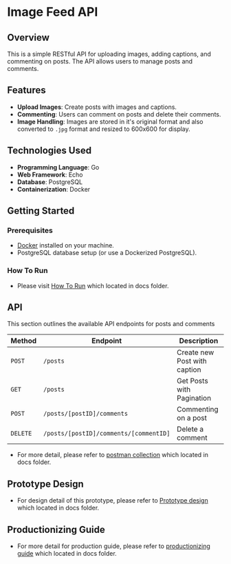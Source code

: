 # Image Feed API

## Overview

This is a simple RESTful API for uploading images, adding captions, and commenting on posts. The API allows users to manage posts and comments.

## Features

- **Upload Images**: Create posts with images and captions.
- **Commenting**: Users can comment on posts and delete their comments.
- **Image Handling**: Images are stored in it's original format and also converted to `.jpg` format and resized to 600x600 for display.

## Technologies Used

- **Programming Language**: Go
- **Web Framework**: Echo
- **Database**: PostgreSQL
- **Containerization**: Docker

## Getting Started

### Prerequisites

- [Docker](https://www.docker.com/get-started) installed on your machine.
- PostgreSQL database setup (or use a Dockerized PostgreSQL).

### How To Run
  - Please visit [How To Run](https://github.com/mfsyahrz/image-feed-api/blob/master/docs/how_to_run.md) which located in docs folder.

## API 

This section outlines the available API endpoints for posts and comments

| Method | Endpoint       | Description               |
|--------|-----------------|---------------------------|
| `POST` | `/posts`      | Create new Post with caption |
| `GET` | `/posts`      | Get Posts with Pagination |
| `POST` | `/posts/[postID]/comments`      | Commenting on a post |
| `DELETE` | `/posts/[postID]/comments/[commentID]`      | Delete a comment |

- For more detail, please refer to [postman collection](https://github.com/mfsyahrz/image-feed-api/blob/master/docs/how_to_run.md) which located in docs folder.

## Prototype Design 
- For design detail of this prototype, please refer to [Prototype design](https://github.com/mfsyahrz/image-feed-api/blob/main/docs/prototype_design.md) which located in docs folder.

## Productionizing Guide 
- For more detail for production guide, please refer to [productionizing guide](https://github.com/mfsyahrz/image-feed-api/blob/main/docs/productionizing_guide.md) which located in docs folder.